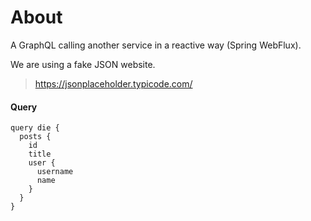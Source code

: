# About
A GraphQL calling another service in a reactive way (Spring WebFlux).

We are using a fake JSON website.
> https://jsonplaceholder.typicode.com/

#### Query
```
query die {
  posts {
    id
    title
    user {
      username
      name
    }
  }
}
```
